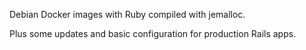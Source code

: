 Debian Docker images with Ruby compiled with jemalloc.

Plus some updates and basic configuration for production Rails apps.
